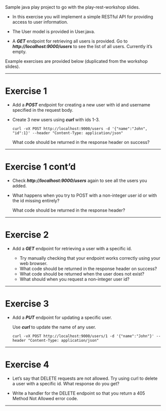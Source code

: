 
Sample java play project to go with the play-rest-workshop slides.

* In this exercise you will implement a simple RESTful API for providing access to user information.

* The User model is provided in User.java.  

* A __*GET*__ endpoint for retrieving all users is provided.  Go to __*http://localhost:9000/users*__ to see the list of all users.  Currently it’s empty.

Example exercises are provided below (duplicated from the workshop slides).

---

# __Exercise 1__

* Add a __*POST*__ endpoint for creating a new user with id and username specified in the request body.

* Create 3 new users using __*curl*__ with ids 1-3.
	
	```curl -vX POST http://localhost:9000/users -d '{"name":"John", "id":1}' --header "Content-Type: application/json"```  
	
	What code should be returned in the response header on success?  

---

# __Exercise 1 cont’d__

* Check __*http://localhost:9000/users*__ again to see all the users you added.

* What happens when you try to POST with a non-integer user id or with the id missing entirely?  

	What code should be returned in the response header?  

---

# __Exercise 2__

* Add a __*GET*__ endpoint for retrieving a user with a specific id.  

	*	Try manually checking that your endpoint works correctly using your web browser.
	*	What code should be returned in the response header on success?
	*	What code should be returned when the user does not exist?
	*	What should when you request a non-integer user id?


---

# __Exercise 3__

* Add a __*PUT*__ endpoint for updating a specific user.  
	
	Use __*curl*__ to update the name of any user.

	```curl -vX POST http://localhost:9000/users/1 -d '{"name":"John"}' --header "Content-Type: application/json"``` 
	

---

# __Exercise 4__

* Let’s say that DELETE requests are not allowed.  Try using curl to delete a user with a specific id.  What response do you get?

* Write a handler for the DELETE endpoint so that you return a 405 Method Not Allowed error code.  


---


